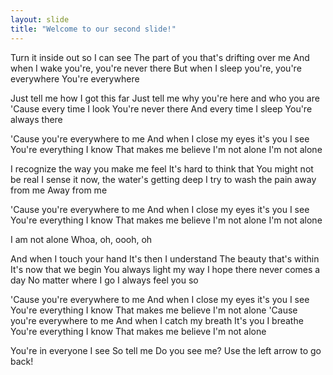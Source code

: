 ```yaml
---
layout: slide
title: "Welcome to our second slide!"
---
```

Turn it inside out so I can see 
The part of you that's drifting over me 
And when I wake you're, you're never there 
But when I sleep you're, you're everywhere 
You're everywhere 

Just tell me how I got this far 
Just tell me why you're here and who you are 
'Cause every time I look 
You're never there 
And every time I sleep 
You're always there 

'Cause you're everywhere to me 
And when I close my eyes it's you I see 
You're everything I know 
That makes me believe 
I'm not alone 
I'm not alone 

I recognize the way you make me feel 
It's hard to think that 
You might not be real 
I sense it now, the water's getting deep 
I try to wash the pain away from me 
Away from me 

'Cause you're everywhere to me 
And when I close my eyes it's you I see 
You're everything I know 
That makes me believe 
I'm not alone 
I'm not alone 

I am not alone 
Whoa, oh, oooh, oh 

And when I touch your hand 
It's then I understand 
The beauty that's within 
It's now that we begin 
You always light my way 
I hope there never comes a day 
No matter where I go 
I always feel you so 

'Cause you're everywhere to me 
And when I close my eyes it's you I see 
You're everything I know 
That makes me believe 
I'm not alone 
'Cause you're everywhere to me 
And when I catch my breath 
It's you I breathe
You're everything I know 
That makes me believe 
I'm not alone 

You're in everyone I see 
So tell me 
Do you see me?
Use the left arrow to go back!
